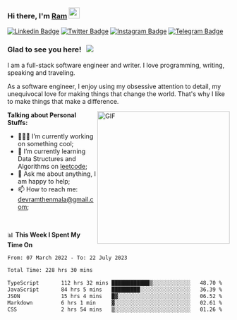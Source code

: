 ### Hi there, I'm <a href="#" target="_blank">Ram</a> <img src="https://media.giphy.com/media/hvRJCLFzcasrR4ia7z/giphy.gif" width="25" height="25">

[![Linkedin Badge](https://img.shields.io/badge/-LinkedIn-0e76a8?style=flat-square&logo=Linkedin&logoColor=white)](https://www.linkedin.com/in/ramdevengineer/)
[![Twitter Badge](https://img.shields.io/badge/-Twitter-00acee?style=flat-square&logo=Twitter&logoColor=white)](https://twitter.com/ramthenmala)
[![Instagram Badge](https://img.shields.io/badge/-Instagram-e4405f?style=flat-square&logo=Instagram&logoColor=white)](https://instagram.com/ramthenmala/)
[![Telegram Badge](https://img.shields.io/badge/-Telegram-0088cc?style=flat-square&logo=Telegram&logoColor=white)](https://t.me/ramthenmala)

### Glad to see you here! &nbsp; ![](https://visitor-badge.glitch.me/badge?page_id=ramthenmala)

I am a full-stack software engineer and writer. I love programming, writing, speaking and traveling.

As a software engineer, I enjoy using my obsessive attention to detail, my unequivocal love for making things that change the world. That's why I like to make things that make a difference.

<img align="right" alt="GIF" src="https://user-images.githubusercontent.com/4328468/157245666-f4dd5472-5b11-4727-baaf-69e90e372b69.gif?raw=true" width="300" />

**Talking about Personal Stuffs:**

- 👨🏻‍💻 I’m currently working on something cool;
- 🚀 I’m currently learning Data Structures and Algorithms on [leetcode](https://leetcode.com/ramthenmala);
- 💬 Ask me about anything, I am happy to help; 
- 📫 How to reach me: devramthenmala@gmail.com;

</br>

📊 **This Week I Spent My Time On** 
<!--START_SECTION:waka-->

```txt
From: 07 March 2022 - To: 22 July 2023

Total Time: 228 hrs 30 mins

TypeScript       112 hrs 32 mins ████████████▒░░░░░░░░░░░░   48.70 %
JavaScript       84 hrs 5 mins   █████████░░░░░░░░░░░░░░░░   36.39 %
JSON             15 hrs 4 mins   █▓░░░░░░░░░░░░░░░░░░░░░░░   06.52 %
Markdown         6 hrs 1 min     ▓░░░░░░░░░░░░░░░░░░░░░░░░   02.61 %
CSS              2 hrs 54 mins   ▒░░░░░░░░░░░░░░░░░░░░░░░░   01.26 %
```

<!--END_SECTION:waka-->


